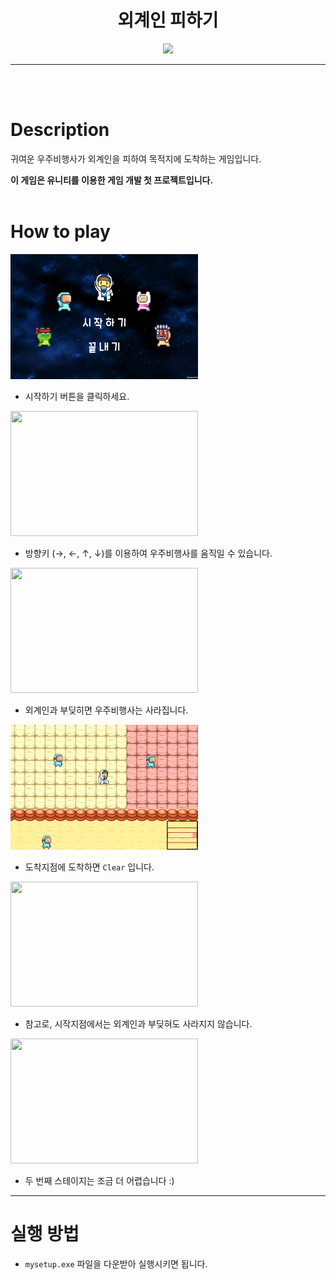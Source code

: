# <center>외계인 피하기</center>

<center><img src='./imgs/Title.png'></center>

---
<br>
<br>

# Description
귀여운 우주비행사가 외계인을 피하여 목적지에 도착하는 게임입니다.

**이 게임은 유니티를 이용한 게임 개발 첫 프로젝트입니다.**
<br>
<br>

# How to play
<img src='./imgs/ClickStart.gif' height=200px width=300px>
  
- 시작하기 버튼을 클릭하세요.

<img src='./imgs/Move.gif' height=200px width=300px>

- 방향키 (→, ←, ↑, ↓)를 이용하여 우주비행사를 움직일 수 있습니다. 

<img src='./imgs/Dead.gif' height=200px width=300px>

- 외계인과 부딪히면 우주비행사는 사라집니다. 

<img src='./imgs/Clear.gif' height=200px width=300px>

- 도착지점에 도착하면 ```Clear``` 입니다. 

<img src='./imgs/StartNotDead.gif' height=200px width=300px>

- 참고로, 시작지점에서는 외계인과 부딪혀도 사라지지 않습니다. 

<img src='./imgs/Stage2.gif' height=200px width=300px>

- 두 번째 스테이지는 조금 더 어렵습니다 :)

---
# 실행 방법
- ```mysetup.exe``` 파일을 다운받아 실행시키면 됩니다. 










